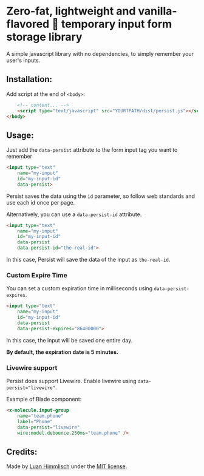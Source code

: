 # Zero-fat, lightweight and vanilla-flavored 🍦 temporary input form storage library

A simple javascript library with no dependencies, to simply remember your user's inputs.

## Installation:

Add script at the end of `<body>`:

```html
    <!-- content... -->
    <script type="text/javascript" src="YOURTPATH/dist/persist.js"></script>
</body>
```

## Usage:

Just add the `data-persist` attribute to the form input tag you want to remember

```html
<input type="text"
    name="my-input"
    id="my-input-id"
    data-persist>
```

Persist saves the data using the `id` parameter, so follow web standards and use each id once per page.

Alternatively, you can use a `data-persist-id` attribute.

```html
<input type="text" 
    name="my-input" 
    id="my-input-id" 
    data-persist 
    data-persist-id="the-real-id">
```

In this case, Persist will save the data of the input as `the-real-id`.

### Custom Expire Time

You can set a custom expiration time in milliseconds using `data-persist-expires`.

```html
<input type="text" 
    name="my-input" 
    id="my-input-id" 
    data-persist 
    data-persist-expires="86400000">
```

In this case, the input will be saved one entire day.

**By default, the expiration date is 5 minutes.**

### Livewire support

Persist does support Livewire. Enable livewire using `data-persist="livewire"`.

Example of Blade component:

```html
<x-molecule.input-group 
    name="team.phone" 
    label="Phone" 
    data-persist="livewire" 
    wire:model.debounce.250ms="team.phone" />
```

## Credits:

Made by [Luan Himmlisch](https://luanhimmlisch.github.io) under the [MIT license](/LICENSE).